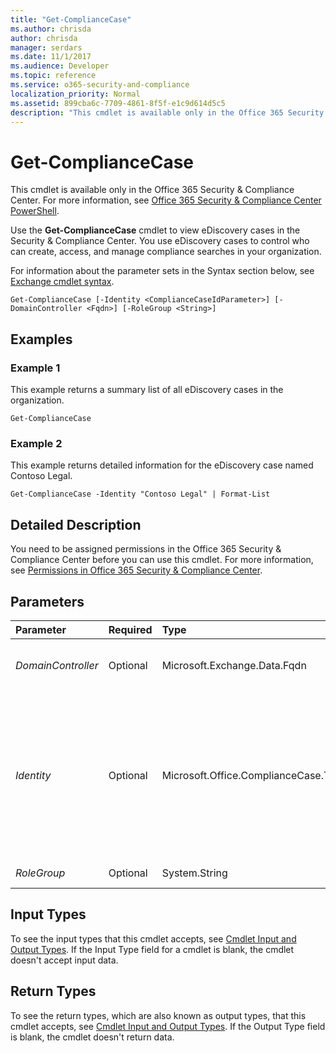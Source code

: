 ```yaml
---
title: "Get-ComplianceCase"
ms.author: chrisda
author: chrisda
manager: serdars
ms.date: 11/1/2017
ms.audience: Developer
ms.topic: reference
ms.service: o365-security-and-compliance
localization_priority: Normal
ms.assetid: 899cba6c-7709-4861-8f5f-e1c9d614d5c5
description: "This cmdlet is available only in the Office 365 Security &amp; Compliance Center. For more information, see Office 365 Security &amp; Compliance Center PowerShell."
---
```


# Get-ComplianceCase

This cmdlet is available only in the Office 365 Security &amp; Compliance Center. For more information, see [Office 365 Security &amp; Compliance Center PowerShell](https://technet.microsoft.com/library/mt587091.aspx). 
  
Use the **Get-ComplianceCase** cmdlet to view eDiscovery cases in the Security &amp; Compliance Center. You use eDiscovery cases to control who can create, access, and manage compliance searches in your organization.
  
For information about the parameter sets in the Syntax section below, see [Exchange cmdlet syntax](https://technet.microsoft.com/library/bb123552.aspx). 
  
```
Get-ComplianceCase [-Identity <ComplianceCaseIdParameter>] [-DomainController <Fqdn>] [-RoleGroup <String>]

```

## Examples
<a name="Examples"> </a>

### Example 1

This example returns a summary list of all eDiscovery cases in the organization.
  
```
Get-ComplianceCase
```

### Example 2

This example returns detailed information for the eDiscovery case named Contoso Legal.
  
```
Get-ComplianceCase -Identity "Contoso Legal" | Format-List
```

## Detailed Description
<a name="DetailedDescription"> </a>

You need to be assigned permissions in the Office 365 Security &amp; Compliance Center before you can use this cmdlet. For more information, see [Permissions in Office 365 Security &amp; Compliance Center](https://go.microsoft.com/fwlink/p/?LinkId=511920). 
  
## Parameters
<a name="DetailedDescription"> </a>

|**Parameter**|**Required**|**Type**|**Description**|
|:-----|:-----|:-----|:-----|
| _DomainController_ <br/> |Optional  <br/> |Microsoft.Exchange.Data.Fqdn  <br/> |This parameter is reserved for internal Microsoft use.  <br/> |
| _Identity_ <br/> |Optional  <br/> |Microsoft.Office.ComplianceCase.Tasks.ComplianceCaseIdParameter  <br/> | The _Identity_parameter specifies the eDiscovery case that you want to view. You can use any value that uniquely identifies the eDiscovery case. For example:  <br/>  Name <br/>  Identity (GUID value) <br/> |
| _RoleGroup_ <br/> |Optional  <br/> |System.String  <br/> |PARAMVALUE: String  <br/> |
   
## Input Types
<a name="InputTypes"> </a>

To see the input types that this cmdlet accepts, see [Cmdlet Input and Output Types](http://go.microsoft.com/fwlink/p/?linkId=616387). If the Input Type field for a cmdlet is blank, the cmdlet doesn't accept input data. 
  
## Return Types
<a name="ReturnTypes"> </a>

To see the return types, which are also known as output types, that this cmdlet accepts, see [Cmdlet Input and Output Types](http://go.microsoft.com/fwlink/p/?linkId=616387). If the Output Type field is blank, the cmdlet doesn't return data. 
  

